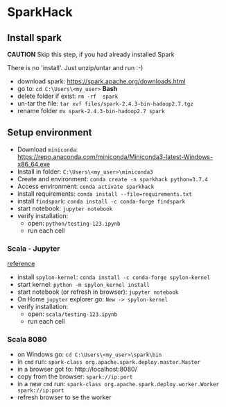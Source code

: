 # SparkHack

## Install spark

**CAUTION** Skip this step, if you had already installed Spark

There is no 'install'. Just unzip/untar and run :-)
 * download spark: https://spark.apache.org/downloads.html
 * go to: `cd C:\Users\<my_user>`
 **Bash**
 * delete folder if exist: `rm -rf  spark`
 * un-tar the file: `tar xvf files/spark-2.4.3-bin-hadoop2.7.tgz`
 * rename folder `mv spark-2.4.3-bin-hadoop2.7 spark`

## Setup environment

 * Download `miniconda`: https://repo.anaconda.com/miniconda/Miniconda3-latest-Windows-x86_64.exe
 * Install in folder: `C:\Users\<my_user>\miniconda3`
 * Create and environment: `conda create -n sparkhack python=3.7.4`
 * Access environment: `conda activate sparkhack`
 * install requirements: `conda install --file=requirements.txt`
 * install `findspark`: `conda install -c conda-forge findspark`
 * start notebook: `jupyter notebook`
 * verify installation:
   - open: `python/testing-123.ipynb`
   - run each cell

### Scala - Jupyter
[reference](https://medium.com/@bogdan.cojocar/how-to-run-scala-and-spark-in-the-jupyter-notebook-328a80090b3b)

 * install `spylon-kernel`: `conda install -c conda-forge spylon-kernel`
 * start kernel:  `python -m spylon_kernel install`
 * start notebook (or refresh in browser): `jupyter notebook`
 * On Home `jupyter` explorer go: `New -> spylon-kernel`
 * verify installation:
   - open: `scala/testing-123.ipynb`
   - run each cell

### Scala 8080

 * on Windows go: `cd C:\Users\<my_user>\spark\bin`
 * in `cmd` run: `spark-class org.apache.spark.deploy.master.Master`
 * in a browser got to: http://localhost:8080/
 * copy from the browser: `spark://ip:port`
 * in a new `cmd` run: `spark-class org.apache.spark.deploy.worker.Worker spark://ip:port`
 * refresh browser to se the worker
